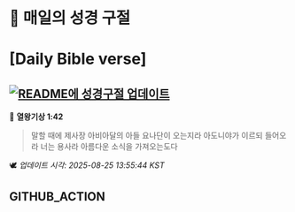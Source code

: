 # 🙏 매일의 성경 구절
# [Daily Bible verse]
## [![README에 성경구절 업데이트](https://github.com/DONGSUKA/first_test/actions/workflows/update-readme-bible.yml/badge.svg)](https://github.com/DONGSUKA/first_test/actions/workflows/update-readme-bible.yml)
<!-- START_BIBLE_VERSE -->
📖 **열왕기상 1:42**
> 말할 때에 제사장 아비아달의 아들 요나단이 오는지라 아도니야가 이르되 들어오라 너는 용사라 아름다운 소식을 가져오는도다

🕊️ _업데이트 시각: 2025-08-25 13:55:44 KST_
  <!-- END_BIBLE_VERSE -->
## GITHUB_ACTION

